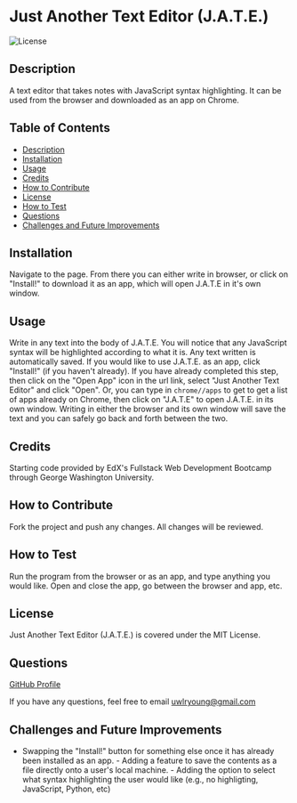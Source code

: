 # Just Another Text Editor (J.A.T.E.)
![License](https://img.shields.io/badge/License-MIT_License-blue.svg)
  
  ## Description
  A text editor that takes notes with JavaScript syntax highlighting. It can be used from the browser and downloaded as an app on Chrome. 
  
  ## Table of Contents 
  - [Description](#description)
  - [Installation](#installation)
  - [Usage](#usage)
  - [Credits](#credits)
  - [How to Contribute](#how-to-contribute)
  - [License](#license)
  - [How to Test](#how-to-test)
  - [Questions](#questions)
  - [Challenges and Future Improvements](#challenges-and-future-improvements)

  ## Installation
  Navigate to the page. From there you can either write in browser, or click on "Install!" to download it as an app, which will open J.A.T.E in it's own window. 

  ## Usage
  Write in any text into the body of J.A.T.E. You will notice that any JavaScript syntax will be highlighted according to what it is. Any text written is automatically saved. If you would like to use J.A.T.E. as an app, click "Install!" (if you haven't already). If you have already completed this step, then click on the "Open App" icon in the url link, select "Just Another Text Editor" and click "Open". Or, you can type in `chrome//apps` to get to get a list of apps already on Chrome, then click on  "J.A.T.E" to open J.A.T.E. in its own window. Writing in either the browser and its own window will save the text and you can safely go back and forth between the two. 

  ## Credits
  Starting code provided by EdX's Fullstack Web Development Bootcamp through George Washington University. 

  ## How to Contribute
  Fork the project and push any changes. All changes will be reviewed. 

   ## How to Test
  Run the program from the browser or as an app, and type anything you would like. Open and close the app, go between the browser and app, etc. 

  ## License 
  Just Another Text Editor (J.A.T.E.) is covered under the MIT License.

  ## Questions
  [GitHub Profile](https://github.com/uwlryoung)

  If you have any questions, feel free to email uwlryoung@gmail.com

  ## Challenges and Future Improvements 
  - Swapping the "Install!" button for something else once it has already been installed as an app. - Adding a feature to save the contents as a file directly onto a user's local machine. - Adding the option to select what syntax highlighting the user would like (e.g., no highligting, JavaScript, Python, etc)
  
